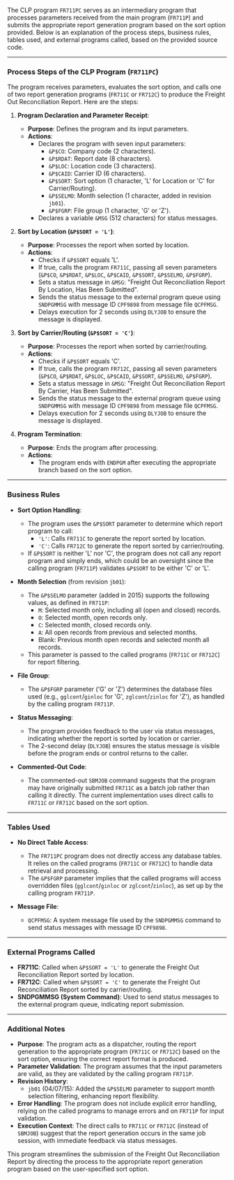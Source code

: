 The CLP program `FR711PC` serves as an intermediary program that processes parameters received from the main program (`FR711P`) and submits the appropriate report generation program based on the sort option provided. Below is an explanation of the process steps, business rules, tables used, and external programs called, based on the provided source code.

---

### Process Steps of the CLP Program (`FR711PC`)

The program receives parameters, evaluates the sort option, and calls one of two report generation programs (`FR711C` or `FR712C`) to produce the Freight Out Reconciliation Report. Here are the steps:

1. **Program Declaration and Parameter Receipt**:
   - **Purpose**: Defines the program and its input parameters.
   - **Actions**:
     - Declares the program with seven input parameters:
       - `&P$CO`: Company code (2 characters).
       - `&P$RDAT`: Report date (8 characters).
       - `&P$LOC`: Location code (3 characters).
       - `&P$CAID`: Carrier ID (6 characters).
       - `&P$SORT`: Sort option (1 character, 'L' for Location or 'C' for Carrier/Routing).
       - `&P$SELMO`: Month selection (1 character, added in revision `jb01`).
       - `&P$FGRP`: File group (1 character, 'G' or 'Z').
     - Declares a variable `&MSG` (512 characters) for status messages.

2. **Sort by Location (`&P$SORT = 'L'`)**:
   - **Purpose**: Processes the report when sorted by location.
   - **Actions**:
     - Checks if `&P$SORT` equals 'L'.
     - If true, calls the program `FR711C`, passing all seven parameters (`&P$CO`, `&P$RDAT`, `&P$LOC`, `&P$CAID`, `&P$SORT`, `&P$SELMO`, `&P$FGRP`).
     - Sets a status message in `&MSG`: "Freight Out Reconciliation Report By Location, Has Been Submitted".
     - Sends the status message to the external program queue using `SNDPGMMSG` with message ID `CPF9898` from message file `QCPFMSG`.
     - Delays execution for 2 seconds using `DLYJOB` to ensure the message is displayed.

3. **Sort by Carrier/Routing (`&P$SORT = 'C'`)**:
   - **Purpose**: Processes the report when sorted by carrier/routing.
   - **Actions**:
     - Checks if `&P$SORT` equals 'C'.
     - If true, calls the program `FR712C`, passing all seven parameters (`&P$CO`, `&P$RDAT`, `&P$LOC`, `&P$CAID`, `&P$SORT`, `&P$SELMO`, `&P$FGRP`).
     - Sets a status message in `&MSG`: "Freight Out Reconciliation Report By Carrier, Has Been Submitted".
     - Sends the status message to the external program queue using `SNDPGMMSG` with message ID `CPF9898` from message file `QCPFMSG`.
     - Delays execution for 2 seconds using `DLYJOB` to ensure the message is displayed.

4. **Program Termination**:
   - **Purpose**: Ends the program after processing.
   - **Actions**:
     - The program ends with `ENDPGM` after executing the appropriate branch based on the sort option.

---

### Business Rules

- **Sort Option Handling**:
  - The program uses the `&P$SORT` parameter to determine which report program to call:
    - `'L'`: Calls `FR711C` to generate the report sorted by location.
    - `'C'`: Calls `FR712C` to generate the report sorted by carrier/routing.
  - If `&P$SORT` is neither 'L' nor 'C', the program does not call any report program and simply ends, which could be an oversight since the calling program (`FR711P`) validates `&P$SORT` to be either 'C' or 'L'.

- **Month Selection** (from revision `jb01`):
  - The `&P$SELMO` parameter (added in 2015) supports the following values, as defined in `FR711P`:
    - `M`: Selected month only, including all (open and closed) records.
    - `O`: Selected month, open records only.
    - `C`: Selected month, closed records only.
    - `A`: All open records from previous and selected months.
    - Blank: Previous month open records and selected month all records.
  - This parameter is passed to the called programs (`FR711C` or `FR712C`) for report filtering.

- **File Group**:
  - The `&P$FGRP` parameter ('G' or 'Z') determines the database files used (e.g., `gglcont`/`ginloc` for 'G', `zglcont`/`zinloc` for 'Z'), as handled by the calling program `FR711P`.

- **Status Messaging**:
  - The program provides feedback to the user via status messages, indicating whether the report is sorted by location or carrier.
  - The 2-second delay (`DLYJOB`) ensures the status message is visible before the program ends or control returns to the caller.

- **Commented-Out Code**:
  - The commented-out `SBMJOB` command suggests that the program may have originally submitted `FR711C` as a batch job rather than calling it directly. The current implementation uses direct calls to `FR711C` or `FR712C` based on the sort option.

---

### Tables Used

- **No Direct Table Access**:
  - The `FR711PC` program does not directly access any database tables. It relies on the called programs (`FR711C` or `FR712C`) to handle data retrieval and processing.
  - The `&P$FGRP` parameter implies that the called programs will access overridden files (`gglcont`/`ginloc` or `zglcont`/`zinloc`), as set up by the calling program `FR711P`.

- **Message File**:
  - `QCPFMSG`: A system message file used by the `SNDPGMMSG` command to send status messages with message ID `CPF9898`.

---

### External Programs Called

- **FR711C**: Called when `&P$SORT = 'L'` to generate the Freight Out Reconciliation Report sorted by location.
- **FR712C**: Called when `&P$SORT = 'C'` to generate the Freight Out Reconciliation Report sorted by carrier/routing.
- **SNDPGMMSG (System Command)**: Used to send status messages to the external program queue, indicating report submission.

---

### Additional Notes

- **Purpose**: The program acts as a dispatcher, routing the report generation to the appropriate program (`FR711C` or `FR712C`) based on the sort option, ensuring the correct report format is produced.
- **Parameter Validation**: The program assumes that the input parameters are valid, as they are validated by the calling program `FR711P`.
- **Revision History**:
  - `jb01` (04/07/15): Added the `&P$SELMO` parameter to support month selection filtering, enhancing report flexibility.
- **Error Handling**: The program does not include explicit error handling, relying on the called programs to manage errors and on `FR711P` for input validation.
- **Execution Context**: The direct calls to `FR711C` or `FR712C` (instead of `SBMJOB`) suggest that the report generation occurs in the same job session, with immediate feedback via status messages.

This program streamlines the submission of the Freight Out Reconciliation Report by directing the process to the appropriate report generation program based on the user-specified sort option.